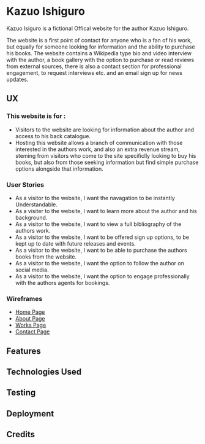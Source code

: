 # Kazuo Ishiguro

Kazuo Isiguro is a fictional Offical website for the author Kazuo Ishiguro.

The website is a first point of contact for anyone who is a fan of his work, but equally for someone looking for information and the ability to purchase his books.
The website contains a Wikipedia type bio and video interview with the author, a book gallery with the option to purchase or read reviews from external sources,
there is also a contact section for professional engagement, to request interviews etc. and an email sign up for news updates.

## UX

### This website is for :

* Visitors to the website are looking for information about the author and access to his back catalogue.
* Hosting this website allows a branch of communication with those interested in the authors work, and also an extra revenue stream, 
steming from visitors who come to the site specificlly looking to buy his books, but also from those seeking information but find simple purchase options alongside that information.

### User Stories

* As a visitor to the website, I want the navagation to be instantly Understandable.
* As a visiter to the website, I want to learn more about the author and his background.
* As a visitor to the website, I want to view a full bibliography of the authors work.
* As a visitor to the website, I want to be offered sign up options, to be kept up to date with future releases and events.
* As a visitor to the website, I want to be able to purchase the authors books from the website.
* As a visitor to the website, I want the option to follow the author on social media.
* As a visitor to the website, I want the option to engage professionally with the authors agents for bookings.

### Wireframes

* [Home Page](https://github.com/jaydavis359/MS1-Kazuo-Ishiguro/blob/master/Wireframes/Home%20Wireframe%201.pdf)
* [About Page](https://github.com/jaydavis359/MS1-Kazuo-Ishiguro/blob/master/Wireframes/AboutWireframe%201_1.pdf)
* [Works Page](https://github.com/jaydavis359/MS1-Kazuo-Ishiguro/blob/master/Wireframes/WorksWireframe%201.pdf)
* [Contact Page](https://github.com/jaydavis359/MS1-Kazuo-Ishiguro/blob/master/Wireframes/ContactWireframe%201.pdf)


## Features

## Technologies Used

## Testing

## Deployment

## Credits